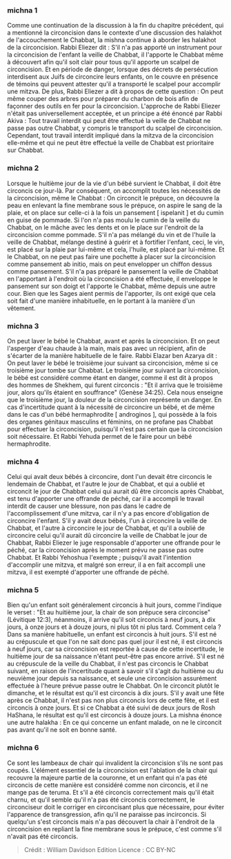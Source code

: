 
### michna 1
Comme une continuation de la discussion à la fin du chapitre précédent, qui a mentionné la circoncision dans le contexte d'une discussion des halakhot de l'accouchement le Chabbat, la mishna continue à aborder les halakhot de la circoncision. Rabbi Eliezer dit : S'il n'a pas apporté un instrument pour la circoncision de l'enfant la veille de Chabbat, il l'apporte le Chabbat même à découvert afin qu'il soit clair pour tous qu'il apporte un scalpel de circoncision. Et en période de danger, lorsque des décrets de persécution interdisent aux Juifs de circoncire leurs enfants, on le couvre en présence de témoins qui peuvent attester qu'il a transporté le scalpel pour accomplir une mitzva. De plus, Rabbi Eliezer a dit à propos de cette question : On peut même couper des arbres pour préparer du charbon de bois afin de façonner des outils en fer pour la circoncision. L'approche de Rabbi Eliezer n'était pas universellement acceptée, et un principe a été énoncé par Rabbi Akiva : Tout travail interdit qui peut être effectué la veille de Chabbat ne passe pas outre Chabbat, y compris le transport du scalpel de circoncision. Cependant, tout travail interdit impliqué dans la mitzva de la circoncision elle-même et qui ne peut être effectué la veille de Chabbat est prioritaire sur Chabbat.

### michna 2
Lorsque le huitième jour de la vie d'un bébé survient le Chabbat, il doit être circoncis ce jour-là. Par conséquent, on accomplit toutes les nécessités de la circoncision, même le Chabbat : On circoncit le prépuce, on découvre la peau en enlevant la fine membrane sous le prépuce, on aspire le sang de la plaie, et on place sur celle-ci à la fois un pansement [ ispelanit ] et du cumin en guise de pommade. Si l'on n'a pas moulu le cumin de la veille du Chabbat, on le mâche avec les dents et on le place sur l'endroit de la circoncision comme pommade. S'il n'a pas mélangé du vin et de l'huile la veille de Chabbat, mélange destiné à guérir et à fortifier l'enfant, ceci, le vin, est placé sur la plaie par lui-même et cela, l'huile, est placé par lui-même. Et le Chabbat, on ne peut pas faire une pochette à placer sur la circoncision comme pansement ab initio, mais on peut envelopper un chiffon dessus comme pansement. S'il n'a pas préparé le pansement la veille de Chabbat en l'apportant à l'endroit où la circoncision a été effectuée, il enveloppe le pansement sur son doigt et l'apporte le Chabbat, même depuis une autre cour. Bien que les Sages aient permis de l'apporter, ils ont exigé que cela soit fait d'une manière inhabituelle, en le portant à la manière d'un vêtement.

### michna 3
On peut laver le bébé le Chabbat, avant et après la circoncision. Et on peut l'asperger d'eau chaude à la main, mais pas avec un récipient, afin de s'écarter de la manière habituelle de le faire. Rabbi Elazar ben Azarya dit : On peut laver le bébé le troisième jour suivant sa circoncision, même si ce troisième jour tombe sur Chabbat. Le troisième jour suivant la circoncision, le bébé est considéré comme étant en danger, comme il est dit à propos des hommes de Shekhem, qui furent circoncis : "Et il arriva que le troisième jour, alors qu'ils étaient en souffrance" (Genèse 34:25). Cela nous enseigne que le troisième jour, la douleur de la circoncision représente un danger. En cas d'incertitude quant à la nécessité de circoncire un bébé, et de même dans le cas d'un bébé hermaphrodite [ androginos ], qui possède à la fois des organes génitaux masculins et féminins, on ne profane pas Chabbat pour effectuer la circoncision, puisqu'il n'est pas certain que la circoncision soit nécessaire. Et Rabbi Yehuda permet de le faire pour un bébé hermaphrodite.

### michna 4
Celui qui avait deux bébés à circoncire, dont l'un devait être circoncis le lendemain de Chabbat, et l'autre le jour de Chabbat, et qui a oublié et circoncit le jour de Chabbat celui qui aurait dû être circoncis après Chabbat, est tenu d'apporter une offrande de péché, car il a accompli le travail interdit de causer une blessure, non pas dans le cadre de l'accomplissement d'une mitzva, car il n'y a pas encore d'obligation de circoncire l'enfant. S'il y avait deux bébés, l'un à circoncire la veille de Chabbat, et l'autre à circoncire le jour de Chabbat, et qu'il a oublié de circoncire celui qu'il aurait dû circoncire la veille de Chabbat le jour de Chabbat, Rabbi Eliezer le juge responsable d'apporter une offrande pour le péché, car la circoncision après le moment prévu ne passe pas outre Chabbat. Et Rabbi Yehoshua l'exempte ; puisqu'il avait l'intention d'accomplir une mitzva, et malgré son erreur, il a en fait accompli une mitzva, il est exempté d'apporter une offrande de péché.

### michna 5
Bien qu'un enfant soit généralement circoncis à huit jours, comme l'indique le verset : "Et au huitième jour, la chair de son prépuce sera circoncise" (Lévitique 12:3), néanmoins, il arrive qu'il soit circoncis à neuf jours, à dix jours, à onze jours et à douze jours, ni plus tôt ni plus tard. Comment cela ? Dans sa manière habituelle, un enfant est circoncis à huit jours. S'il est né au crépuscule et que l'on ne sait donc pas quel jour il est né, il est circoncis à neuf jours, car sa circoncision est reportée à cause de cette incertitude, le huitième jour de sa naissance n'étant peut-être pas encore arrivé. S'il est né au crépuscule de la veille du Chabbat, il n'est pas circoncis le Chabbat suivant, en raison de l'incertitude quant à savoir s'il s'agit du huitième ou du neuvième jour depuis sa naissance, et seule une circoncision assurément effectuée à l'heure prévue passe outre le Chabbat. On le circoncit plutôt le dimanche, et le résultat est qu'il est circoncis à dix jours. S'il y avait une fête après ce Chabbat, il n'est pas non plus circoncis lors de cette fête, et il est circoncis à onze jours. Et si ce Chabbat a été suivi de deux jours de Rosh HaShana, le résultat est qu'il est circoncis à douze jours. La mishna énonce une autre halakha : En ce qui concerne un enfant malade, on ne le circoncit pas avant qu'il ne soit en bonne santé.

### michna 6
Ce sont les lambeaux de chair qui invalident la circoncision s'ils ne sont pas coupés. L'élément essentiel de la circoncision est l'ablation de la chair qui recouvre la majeure partie de la couronne, et un enfant qui n'a pas été circoncis de cette manière est considéré comme non circoncis, et il ne mange pas de teruma. Et s'il a été circoncis correctement mais qu'il était charnu, et qu'il semble qu'il n'a pas été circoncis correctement, le circonciseur doit le corriger en circoncisant plus que nécessaire, pour éviter l'apparence de transgression, afin qu'il ne paraisse pas incirconcis. Si quelqu'un s'est circoncis mais n'a pas découvert la chair à l'endroit de la circoncision en repliant la fine membrane sous le prépuce, c'est comme s'il n'avait pas été circoncis.

>Crédit : William Davidson Edition
>Licence : CC BY-NC